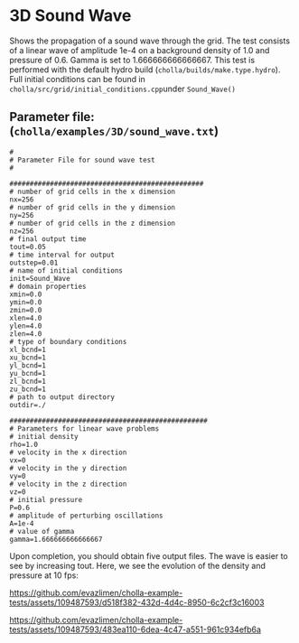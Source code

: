 # 3D Sound Wave
Shows the propagation of a sound wave through the grid. The test consists of a linear wave of amplitude 1e-4 on a background density of 1.0 and pressure of 0.6. Gamma is set to 1.666666666666667. This test is performed with the default hydro build (`cholla/builds/make.type.hydro`). Full initial conditions can be found in `cholla/src/grid/initial_conditions.cpp`under `Sound_Wave()`

## Parameter file: (`cholla/examples/3D/sound_wave.txt`)
```
#
# Parameter File for sound wave test
#

################################################
# number of grid cells in the x dimension
nx=256
# number of grid cells in the y dimension
ny=256
# number of grid cells in the z dimension
nz=256
# final output time
tout=0.05
# time interval for output
outstep=0.01
# name of initial conditions
init=Sound_Wave
# domain properties
xmin=0.0
ymin=0.0
zmin=0.0
xlen=4.0
ylen=4.0
zlen=4.0
# type of boundary conditions
xl_bcnd=1
xu_bcnd=1
yl_bcnd=1
yu_bcnd=1
zl_bcnd=1
zu_bcnd=1
# path to output directory
outdir=./

#################################################
# Parameters for linear wave problems
# initial density
rho=1.0
# velocity in the x direction
vx=0
# velocity in the y direction
vy=0
# velocity in the z direction
vz=0
# initial pressure
P=0.6
# amplitude of perturbing oscillations
A=1e-4
# value of gamma
gamma=1.666666666666667
```
Upon completion, you should obtain five output files. The wave is easier to see by increasing tout. Here, we see the evolution of the density and pressure at 10 fps:  

https://github.com/evazlimen/cholla-example-tests/assets/109487593/d518f382-432d-4d4c-8950-6c2cf3c16003
  
https://github.com/evazlimen/cholla-example-tests/assets/109487593/483ea110-6dea-4c47-a551-961c934efb6a

